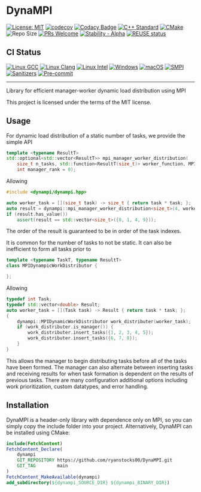<!--
  SPDX-FileCopyrightText: 2025 QDX Technologies. Authored by Ryan Stocks <ryan.stocks00@gmail.com>
  SPDX-License-Identifier: MIT
 -->

# DynaMPI

[![License: MIT](https://img.shields.io/badge/License-MIT-yellow.svg)](https://opensource.org/licenses/MIT)
[![codecov](https://codecov.io/github/ryanstocks00/dynampi/graph/badge.svg?token=S65RFJ3FCX)](https://codecov.io/github/ryanstocks00/dynampi)
[![Codacy Badge](https://app.codacy.com/project/badge/Grade/7bb14fa81aeb4bd5b59ca62cc3a80975)](https://app.codacy.com/gh/ryanstocks00/DynaMPI/dashboard?utm_source=gh&utm_medium=referral&utm_content=&utm_campaign=Badge_grade)
[![C++ Standard](https://img.shields.io/badge/C%2B%2B-20-blue.svg)](https://isocpp.org/std/the-standard)
[![CMake](https://img.shields.io/badge/CMake-3.14%2B-green.svg)](https://cmake.org/)
![Repo Size](https://img.shields.io/github/repo-size/ryanstocks00/DynaMPI)
[![PRs Welcome](https://img.shields.io/badge/PRs-welcome-brightgreen.svg?style=flat-square)](http://makeapullrequest.com)
[![Stability - Alpha](https://img.shields.io/badge/stability-alpha-f4d03f.svg)](https://github.com/mkenney/software-guides/blob/master/STABILITY-BADGES.md#alpha)
[![REUSE status](https://api.reuse.software/badge/github.com/ryanstocks00/dynampi)](https://api.reuse.software/info/github.com/ryanstocks00/dynampi)

## CI Status

[![Linux GCC](https://github.com/ryanstocks00/DynaMPI/workflows/Linux%20GCC/badge.svg)](https://github.com/ryanstocks00/DynaMPI/actions/workflows/linux-gcc.yml)
[![Linux Clang](https://github.com/ryanstocks00/DynaMPI/workflows/Linux%20Clang/badge.svg)](https://github.com/ryanstocks00/DynaMPI/actions/workflows/linux-clang.yml)
[![Linux Intel](https://github.com/ryanstocks00/DynaMPI/workflows/Linux%20Intel/badge.svg)](https://github.com/ryanstocks00/DynaMPI/actions/workflows/linux-intel.yml)
[![Windows](https://github.com/ryanstocks00/DynaMPI/workflows/Windows/badge.svg)](https://github.com/ryanstocks00/DynaMPI/actions/workflows/windows.yml)
[![macOS](https://github.com/ryanstocks00/DynaMPI/workflows/macOS/badge.svg)](https://github.com/ryanstocks00/DynaMPI/actions/workflows/macos.yml)
[![SMPI](https://github.com/ryanstocks00/DynaMPI/workflows/SMPI/badge.svg)](https://github.com/ryanstocks00/DynaMPI/actions/workflows/smpi.yml)
[![Sanitizers](https://github.com/ryanstocks00/DynaMPI/workflows/Sanitizers/badge.svg)](https://github.com/ryanstocks00/DynaMPI/actions/workflows/sanitizers.yml)
[![Pre-commit](https://github.com/ryanstocks00/DynaMPI/workflows/Pre-commit/badge.svg)](https://github.com/ryanstocks00/DynaMPI/actions/workflows/pre-commit.yml)

---

Library for efficient manager-worker dynamic load distribution using MPI

This project is licensed under the terms of the MIT license.

## Usage

For dynamic load distribution of a static number of tasks, we provide the simple API

```cpp
template <typename ResultT>
std::optional<std::vector<ResultT>> mpi_manager_worker_distribution(
    size_t n_tasks, std::function<ResultT(size_t)> worker_function, MPI_Comm comm = MPI_COMM_WORLD,
    int manager_rank = 0);
```

Allowing
```cpp
#include <dynampi/dynampi.hpp>

auto worker_task = [](size_t task) -> size_t { return task * task; };
auto result = dynampi::mpi_manager_worker_distribution<size_t>(4, worker_task);
if (result.has_value())
    assert(result == std::vector<size_t>({0, 1, 4, 9}));
```

The order of the result is guaranteed to be in order of the task indexes.

It is common for the number of tasks to not be static. It can also be inefficient to form all tasks prior to

```cpp
template <typename TaskT, typename ResultT>
class MPIDynampicWorkDistributor {

};
```

Allowing

```cpp
typedef int Task;
typedef std::vector<double> Result;
auto worker_task = [](Task task) -> Result { return task * task; };
{
    dynampi::MPIDynamicWorkDistributor work_distributer(worker_task);
    if (work_distributer.is_manager()) {
        work_distributer.insert_tasks({1, 2, 3, 4, 5});
        work_distributer.insert_tasks({6, 7, 8});
    }
}
```

This allows the manager to begin distributing tasks before all of the tasks have been formed. The manager can also alternate between inserting tasks and receiving results for when task formation is dependent on the results of previous tasks. There are many configuration additional options including work prioritization, custom datatypes, and error handling.

## Installation

DynaMPI is a header-only library with dependence only on MPI, so you can simply copy the include folder into your project. Alternatively, DynaMPI can be installed using CMake:

```cmake
include(FetchContent)
FetchContent_Declare(
    dynampi
    GIT_REPOSITORY https://github.com/ryanstocks00/DynaMPI.git
    GIT_TAG        main
)
FetchContent_MakeAvailable(dynampi)
add_subdirectory(${dynampi_SOURCE_DIR} ${dynampi_BINARY_DIR})
```
